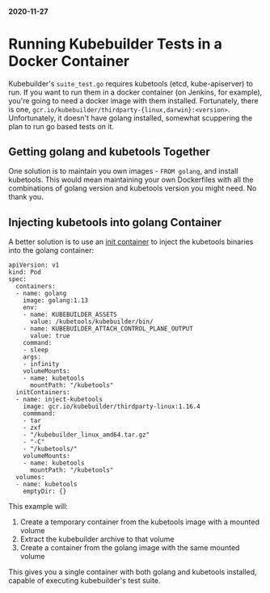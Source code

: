 #### 2020-11-27

# Running Kubebuilder Tests in a Docker Container

Kubebuilder's `suite_test.go` requires kubetools (etcd, kube-apiserver) to run. If you want to run them in a docker container (on Jenkins, for example), you're going to need a docker image with them installed. Fortunately, there is one, `gcr.io/kubebuilder/thirdparty-{linux,darwin}:<version>`. Unfortunately, it doesn't have golang installed, somewhat scuppering the plan to run go based tests on it.

## Getting golang and kubetools Together

One solution is to maintain you own images - `FROM golang`, and install kubetools. This would mean maintaining your own Dockerfiles with all the combinations of golang version and kubetools version you might need. No thank you.

## Injecting kubetools into golang Container

A better solution is to use an [init container](https://kubernetes.io/docs/concepts/workloads/pods/init-containers/) to inject the kubetools binaries into the golang container:

```
apiVersion: v1
kind: Pod
spec:
  containers:
  - name: golang
    image: golang:1.13
    env:
    - name: KUBEBUILDER_ASSETS
      value: /kubetools/kubebuilder/bin/
    - name: KUBEBUILDER_ATTACH_CONTROL_PLANE_OUTPUT
      value: true
    command:
    - sleep
    args:
    - infinity
    volumeMounts:
    - name: kubetools
      mountPath: "/kubetools"
  initContainers:
  - name: inject-kubetools
    image: gcr.io/kubebuilder/thirdparty-linux:1.16.4
    commmand:
    - tar
    - zxf
    - "/kubebuilder_linux_amd64.tar.gz"
    - "-C"
    - "/kubetools/"
    volumeMounts:
    - name: kubetools
      mountPath: "/kubetools"
  volumes:
  - name: kubetools
    emptyDir: {}
```

This example will:

1. Create a temporary container from the kubetools image with a mounted volume
1. Extract the kubebuilder archive to that volume
1. Create a container from the golang image with the same mounted volume

This gives you a single container with both golang and kubetools installed, capable of executing kubebuilder's test suite.

